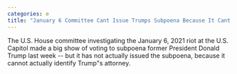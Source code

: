 ```yaml
---
categories: e
title: "January 6 Committee Cant Issue Trumps Subpoena Because It Cant Identify Trumps Lawyer"
---
```

The U.S. House committee investigating the January 6, 2021 riot at the U.S. Capitol made a big show of voting to subpoena former President Donald Trump last week -- but it has not actually issued the subpoena, because it cannot actually identify Trump"s attorney.